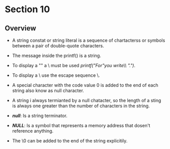 # Section 10

## Overview

- A string constat or string literal is a sequence of chartacterss or symbols 
  between a pair of double-quote characters.

- The message inside the printf() is a string.

- To display a "" a \ must be used *printf("For\"you write\\\ ".")*.

- To display a \ use the escape sequence \\.

- A special character with the code value 0 is added to the end of each string
  also know as null character.

- A string i always termianted by a null chatacter, so the length of a sting is 
  always one greater than the number of characters in the string.

- ***null***: Is a string terminator.

- ***NULL***: Is a symbol that represents a memory address that dosen't reference
  anything.

- The \0 can be added to the end of the string explicitily.
